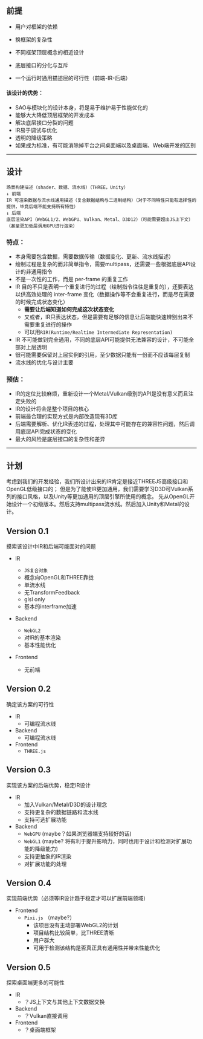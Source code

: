 
## 前提

- 用户对框架的依赖
- 换框架的复杂性


- 不同框架顶层概念的相近设计
- 底层接口的分化与互斥


- 一个运行时通用描述层的可行性（前端-IR-后端）



#### 该设计的优势：

- SAO与模块化的设计本身，将是易于维护易于性能优化的
- 能够大大降低顶层框架的开发成本
- 解决底层接口分裂的问题
- IR易于调试与优化
- 透明的降级策略
- 如果成为标准，有可能消除掉平台之间桌面端以及桌面端、Web端开发的区别

---

## 设计

```
场景构建描述（shader、数据、流水线）（THREE，Unity）
↓ 前端
IR 可渲染数据与流水线通用描述（复合数据结构与二进制结构）（对于不同特性只能有选择性的提供，毕竟后端不能支持所有特性）
↓ 后端
底层渲染API（WebGL1/2、WebGPU、Vulkan、Metal、D3D12）（可能需要超出JS上下文）（甚至更加低层调用GPU进行渲染）
```

### 特点：
- 本身需要包含数据，需要数据传输（数据变化、更新、流水线描述）
- 绘制过程是复杂的而非简单指令，需要multipass，还需要一些根据底层API设计的非通用指令
- 不是一次性的工作，而是 per-frame 的重复工作
- IR 目的不只是表明一个重复进行的过程（绘制指令往往是重复的），还要表达以供高效处理的 inter-frame 变化（数据操作等不会重复进行，而是尽在需要的时候完成状态变化）
    - **需要让后端知道如何完成这次状态变化**
    - 又或者，IR只表达状态，但是需要有足够的信息让后端能快速辨别出来不需要重复进行的操作
    - 可以用`RIR(Runtime/Realtime Intermediate Representation)`
- IR 不可能做到完全通用，不同的底层API可能提供无法兼容的设计，不可能全部对上层透明
- 很可能需要保留对上层实例的引用，至少数据只能有一份而不应该每层复制
- 流水线的优化与设计主要

### 预估：
- IR的定位比较麻烦，重新设计一个Metal/Vulkan级别的API是没有意义而且注定失败的
- IR的设计将会是整个项目的核心
- 前端最合理的实现方式是内部改造现有3D库
- 后端需要解析、优化IR表述的过程，处理其中可能存在的兼容性问题，然后调用底层API完成状态的变化
- 最大的风险是底层接口的复杂性和差异

---

## 计划

考虑到我们的开发经验，我们所设计出来的IR肯定是接近THREEJS高级接口和OpenGL低级接口的；
但是为了能使IR更加通用，我们需要学习D3D可Vulkan系列的接口风格，以及Unity等更加通用的顶层引擎所使用的概念。
先从OpenGL开始设计一个初级版本。然后支持multipass流水线。然后加入Unity和Metal的设计。

## Version 0.1

摸索该设计中IR和后端可能面对的问题

- IR
    - `JS复合对象`
    - 概念向OpenGL和THREE靠拢
    - 单流水线
    - 无TransformFeedback
    - glsl only
    - 基本的interframe加速

- Backend
  - `WebGL2`
  - 对IR的基本渲染
  - 基本性能优化
- Frontend
  - 无前端

## Version 0.2

确定该方案的可行性

- IR
  - 可编程流水线
- Backend
  - 可编程流水线
- Frontend
  - `THREE.js`

## Version 0.3

实现该方案的后端优势，稳定IR设计

- IR
  - 加入Vulkan/Metal/D3D的设计理念
  - 支持更复杂的数据链路和流水线
  - 支持可选扩展功能
- Backend
  - `WebGPU` (maybe？如果浏览器端支持较好的话)
  - `WebGL1` (maybe? 将有利于提升影响力，同时也用于设计和检测对扩展功能的降级能力)
  - 支持更抽象的IR渲染
  - 对扩展功能的处理

## Version 0.4

实现前端优势（必须等IR设计趋于稳定才可以扩展前端领域）

- Frontend
  - `Pixi.js` （maybe?）
    - 该项目没有主动部署WebGL2的计划
    - 项目结构比较简单，比THREE清晰
    - 用户群大
    - 可用于检测该结构是否真正具有通用性并带来性能优化

## Version 0.5

探索桌面端更多的可能性

- IR
  - ？JS上下文与其他上下文数据交换
- Backend
  - ？Vulkan直接调用
- Frontend
  - ？桌面端框架